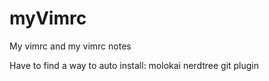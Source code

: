 # myVimrc
My vimrc and my vimrc notes

Have to find a way to auto install:
    molokai
    nerdtree git plugin
